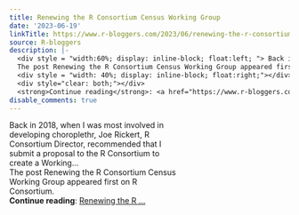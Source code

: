 ```yaml
---
title: Renewing the R Consortium Census Working Group
date: '2023-06-19'
linkTitle: https://www.r-bloggers.com/2023/06/renewing-the-r-consortium-census-working-group/
source: R-bloggers
description: |-
  <div style = "width:60%; display: inline-block; float:left; "> Back in 2018, when I was most involved in developing choroplethr, Joe Rickert, R Consortium Director, recommended that I submit a proposal to the R Consortium to create a Working...<br />
  The post Renewing the R Consortium Census Working Group appeared first on R Consortium.</div>
  <div style = "width: 40%; display: inline-block; float:right;"></div>
  <div style="clear: both;"></div>
  <strong>Continue reading</strong>: <a href="https://www.r-bloggers.com/2023/06/renewing-the-r-consortium-census-working-group/">Renewing the R ...
disable_comments: true
---
```

<div style = "width:60%; display: inline-block; float:left; "> Back in 2018, when I was most involved in developing choroplethr, Joe Rickert, R Consortium Director, recommended that I submit a proposal to the R Consortium to create a Working...<br />
The post Renewing the R Consortium Census Working Group appeared first on R Consortium.</div>
<div style = "width: 40%; display: inline-block; float:right;"></div>
<div style="clear: both;"></div>
<strong>Continue reading</strong>: <a href="https://www.r-bloggers.com/2023/06/renewing-the-r-consortium-census-working-group/">Renewing the R ...